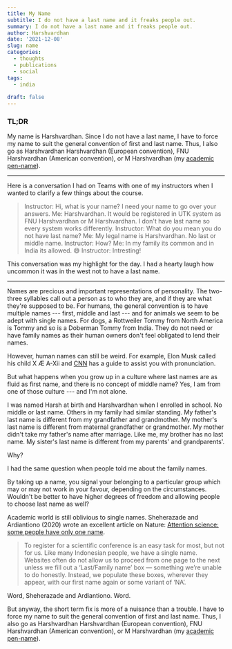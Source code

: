 ```yaml
---
title: My Name
subtitle: I do not have a last name and it freaks people out.
summary: I do not have a last name and it freaks people out.
author: Harshvardhan
date: '2021-12-08'
slug: name
categories:
  - thoughts
  - publications
  - social
tags:
  - india
  
draft: false
---
```


### TL;DR

My name is Harshvardhan. Since I do not have a last name, I have to force my name to suit the general convention of first and last name. Thus, I also go as Harshvardhan Harshvardhan (European convention), FNU Harshvardhan (American convention), or M Harshvardhan (my [academic pen-name](https://orcid.org/0000-0001-8086-544X "ORCID")).

---

Here is a conversation I had on Teams with one of my instructors when I wanted to clarify a few things about the course.

> Instructor: Hi, what is your name? I need your name to go over your answers.
> Me: Harshvardhan. It would be registered in UTK system as FNU Harshvardhan or M Harshvardhan. I don't have last name so every system works differently.
> Instructor: What do you mean you do not have last name?
> Me: My legal name is Harshvardhan. No last or middle name.
> Instructor: How?
> Me: In my family its common and in India its allowed. :sweat_smile:
> Instructor: Intresting!

This conversation was my highlight for the day. I had a hearty laugh how uncommon it was in the west not to have a last name.

---

Names are precious and important representations of personality. The two-three syllables call out a person as to who they are, and if they are what they're supposed to be. For humans, the general convention is to have multiple names --- first, middle and last --- and for animals we seem to be adept with single names. For dogs, a Rottweiler Tommy from North America is Tommy and so is a Doberman Tommy from India. They do not need or have family names as their human owners don't feel obligated to lend their names.

However, human names can still be weird. For example, Elon Musk called his child X Æ A-Xii and [CNN](https://www.cnn.com/2020/05/08/entertainment/elon-musk-grimes-baby-name-pronunciation-scli-intl/index.html) has a guide to assist you with pronunciation.

But what happens when you grow up in a culture where last names are as fluid as first name, and there is no concept of middle name? Yes, I am from one of those culture --- and I'm not alone.

I was named Harsh at birth and Harshvardhan when I enrolled in school. No middle or last name. Others in my family had similar standing. My father's last name is different from my grandfather and grandmother. My mother's last name is different from maternal grandfather or grandmother. My mother didn't take my father's name after marriage. Like me, my brother has no last name. My sister's last name is different from my parents' and grandparents'.

Why?

I had the same question when people told me about the family names.

By taking up a name, you signal your belonging to a particular group which may or may not work in your favour, depending on the circumstances. Wouldn't be better to have higher degrees of freedom and allowing people to choose last name as well?

Academic world is still oblivious to single names. Sheherazade and Ardiantiono (2020) wrote an excellent article on Nature: [Attention science: some people have only one name](https://www.nature.com/articles/d41586-020-02761-z).

> To register for a scientific conference is an easy task for most, but not for us. Like many Indonesian people, we have a single name. Websites often do not allow us to proceed from one page to the next unless we fill out a ‘Last/Family name’ box — something we’re unable to do honestly. Instead, we populate these boxes, wherever they appear, with our first name again or some variant of ‘NA’.

Word, Sheherazade and Ardiantiono. Word.

But anyway, the short term fix is more of a nuisance than a trouble. I have to force my name to suit the general convention of first and last name. Thus, I also go as Harshvardhan Harshvardhan (European convention), FNU Harshvardhan (American convention), or M Harshvardhan (my [academic pen-name](https://orcid.org/0000-0001-8086-544X "ORCID")).


